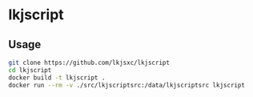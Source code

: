 # lkjscript

## Usage
```bash
git clone https://github.com/lkjsxc/lkjscript
cd lkjscript
docker build -t lkjscript .
docker run --rm -v ./src/lkjscriptsrc:/data/lkjscriptsrc lkjscript
```